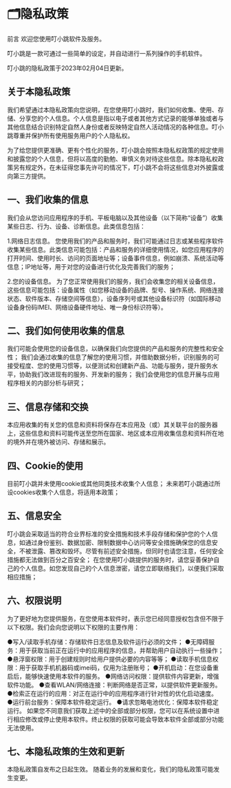 # 🗂️隐私政策
前言
欢迎您使用叮小跳软件及服务。

叮小跳是一款可通过一些简单的设定，并自动进行一系列操作的手机软件。

叮小跳的隐私政策于2023年02月04日更新。

## 关于本隐私政策
我们希望通过本隐私政策向您说明，在您使用叮小跳时，我们如何收集、使用、存储、分享您的个人信息。个人信息是指以电子或者其他方式记录的能够单独或者与其他信息结合识别特定自然人身份或者反映特定自然人活动情况的各种信息。叮小跳尊重并保护所有使用服务用户的个人隐私权。

为了给您提供更准确、更有个性化的服务，叮小跳会按照本隐私权政策的规定使用和披露您的个人信息，但将以高度的勤勉、审慎义务对待这些信息。除本隐私权政策另有规定外，在未征得您事先许可的情况下，叮小跳不会将这些信息对外披露或向第三方提供。

## 一、我们收集的信息
我们会从您访问应用程序的手机、平板电脑以及其他设备（以下简称“设备”）收集某些日志、行为、设备、诊断信息。此类信息包括：

1.网络日志信息。
您使用我们的产品和服务时，我们可能通过日志或某些程序软件收集某些信息。此类信息可能包括：产品和服务的详细使用情况，如您应用程序的打开时间、使用时长、访问的页面地址等；设备事件信息，例如崩溃、系统活动等信息；IP地址等，用于对您的设备进行优化及完善我们的服务；

2.您的设备信息。
为了您正常使用我们的服务，我们会收集您的相关设备信息，这些信息可能包括：设备属性（如您移动设备的品牌、型号、操作系统、网络连接状态、软件版本、存储空间等信息），设备序列号或其他设备标识符（如国际移动设备身份码IMEI、网络设备硬件地址、唯一身份标识符等）。

## 二、我们如何使用收集的信息
我们可能会使用您的设备信息，以确保我们向您提供的产品和服务的完整性和安全性；
我们会通过收集的信息了解您的使用习惯，并借助数据分析，识别服务的可接受程度、您的使用习惯等，以便测试和创建新产品、功能与服务，提升服务水平，协助我们改进现有的服务、开发新的服务；
我们会使用您的信息开展与应用程序相关的内部分析与研究；
## 三、信息存储和交换
本应用收集的有关您的信息和资料将保存在本应用及（或）其关联平台的服务器上，这些信息和资料可能传送至您所在国家、地区或本应用收集信息和资料所在地的境外并在境外被访问、存储和展示。

## 四、Cookie的使用
目前叮小跳并未使用cookie或其他同类技术收集个人信息；
未来若叮小跳通过所设cookies收集个人信息，将适用本政策；
## 五、信息安全
叮小跳会采取适当的符合业界标准的安全措施和技术手段存储和保护您的个人信息，如通过身份鉴别、数据加密、限制数据中心访问等安全措施确保您的信息安全，不被泄露、篡改和毁坏。尽管有前述安全措施，但同时也请您注意，任何安全措施都无法做到百分之百安全；
在您使用叮小跳提供的服务时，请您妥善保护自己的个人信息。如您发现自己的个人信息泄密，请您立即联络我们，以便我们采取相应措施；
## 六、权限说明
为了更好地为您提供服务，在您使用本软件时，表示您已经同意授权包含但不限于以下权限。我们会向您说明以下权限的主要作用：

●写入/读取手机存储：存储软件日志信息及软件运行必须的文件；
●无障碍服务：用于获取当前正在运行中的应用程序的信息，并帮助用户自动执行一些操作；
●悬浮窗权限：用于创建规则时给用户提供必要的内容等等；
●读取手机信息权限：用于获取手机机器码或imei码，仅用为注册账号；
●开机启动：在您设备重启后，能够快速使用本软件的服务。
●网络访问权限：提供软件内容更新，增强软件功能。
●查看WLAN/网络连接：判断网络是否正常，以提供软件更新服务。
●检索正在运行的应用：对正在运行中的应用程序进行针对性的优化启动速度。
●运行前台服务：保障本软件稳定运行。
●请求忽略电池优化：保障本软件稳定运行。
如果您不同意我们获取上述中的全部或部分权限，您可以在系统设置中进行相应修改或停止使用本软件。终止权限的获取可能会导致本软件全部或部分功能无法使用。

## 七、本隐私政策的生效和更新
本隐私政策自发布之日起生效。
随着业务的发展和变化，我们的隐私政策可能发生变更。
